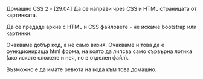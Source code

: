 Домашно CSS 2 - [29.04]
Да се направи чрез CSS и HTML страницата от картинката. 

Да се предаде архив с HTML и CSS файловете - не искаме bootstrap или картинки.

Очакваме добър код, а не само визия. Очакваме и това да е функционираща html форма, на която да липсва само сървърна логика (ако искате сложете и нея, но в отделен файл).

Възможно е да имате ревюта на кода към това домашно.